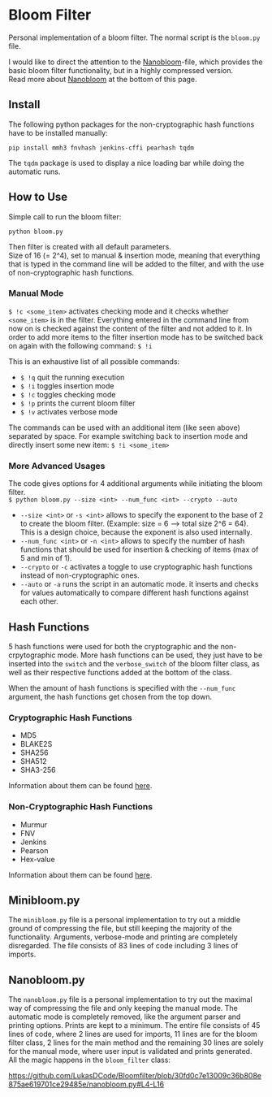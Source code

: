 # Bloom Filter
Personal implementation of a bloom filter. The normal script is the ```bloom.py``` file.  
  
I would like to direct the attention to the [Nanobloom](##Nanobloom.py)-file, which provides the basic bloom filter functionality, but in a highly compressed version.  
Read more about [Nanobloom](##Nanobloom.py) at the bottom of this page.


## Install
The following python packages for the non-cryptographic hash functions have to be installed manually:  
```
pip install mmh3 fnvhash jenkins-cffi pearhash tqdm
```
The ```tqdm``` package is used to display a nice loading bar while doing the automatic runs.

## How to Use
Simple call to run the bloom filter:  
```
python bloom.py
```  
Then filter is created with all default parameters.  
Size of 16 (= 2^4), set to manual & insertion mode, meaning that everything that is typed in the command line will be added to the filter, and with the use of non-cryptographic hash functions.

### Manual Mode
```$ !c <some_item>``` activates checking mode and it checks whether ```<some_item>``` is in the filter. Everything entered in the command line from now on is checked against the content of the filter and not added to it. In order to add more items to the filter insertion mode has to be switched back on again with the following command: ```$ !i```  


This is an exhaustive list of all possible commands:  

- ```$ !q``` quit the running execution  
- ```$ !i``` toggles insertion mode  
- ```$ !c``` toggles checking mode  
- ```$ !p``` prints the current bloom filter  
- ```$ !v``` activates verbose mode  

The commands can be used with an additional item (like seen above) separated by space. For example switching back to insertion mode and directly insert some new item: ```$ !i <some_item>```  


### More Advanced Usages
The code gives options for 4 additional arguments while initiating the bloom filter.  
```$ python bloom.py --size <int> --num_func <int> --crypto --auto```  
  
- ```--size <int>``` or ```-s <int>``` allows to specify the exponent to the base of 2 to create the bloom filter. (Example: size = 6 --> total size 2^6 = 64). This is a design choice, because the exponent is also used internally.  
- ```--num_func <int>``` or ```-n <int>``` allows to specify the number of hash functions that should be used for insertion & checking of items (max of 5 and min of 1).  
- ```--crypto``` or ```-c``` activates a toggle to use cryptographic hash functions instead of non-cryptographic ones.  
- ```--auto``` or ```-a``` runs the script in an automatic mode. it inserts and checks for values automatically to compare different hash functions against each other.  



## Hash Functions
5 hash functions were used for both the cryptographic and the non-crpytographic mode. More hash functions can be used, they just have to be inserted into the ```switch``` and the ```verbose_switch``` of the bloom filter class, as well as their respective functions added at the bottom of the class.  

When the amount of hash functions is specified with the ```--num_func``` argument, the hash functions get chosen from the top down. 

### Cryptographic Hash Functions
- MD5
- BLAKE2S
- SHA256
- SHA512
- SHA3-256

Information about them can be found [here](https://cryptobook.nakov.com/cryptographic-hash-functions/secure-hash-algorithms).

### Non-Cryptographic Hash Functions
- Murmur
- FNV
- Jenkins
- Pearson
- Hex-value

Information about them can be found [here](https://en.wikipedia.org/wiki/Category:Hash_function_(non-cryptographic)).


## Minibloom.py
The ```minibloom.py``` file is a personal implementation to try out a middle ground of compressing the file, but still keeping the majority of the functionality. Arguments, verbose-mode and printing are completely disregarded. The file consists of 83 lines of code including 3 lines of imports.

## Nanobloom.py
The ```nanobloom.py``` file is a personal implementation to try out the maximal way of compressing the file and only keeping the manual mode. The automatic mode is completely removed, like the argument parser and printing options. Prints are kept to a minimum. The entire file consists of 45 lines of code, where 2 lines are used for imports, 11 lines are for the bloom filter class, 2 lines for the main method and the remaining 30 lines are solely for the manual mode, where user input is validated and prints generated.  
All the magic happens in the ```bloom_filter``` class:

https://github.com/LukasDCode/Bloomfilter/blob/30fd0c7e13009c36b808e875ae619701ce29485e/nanobloom.py#L4-L16

